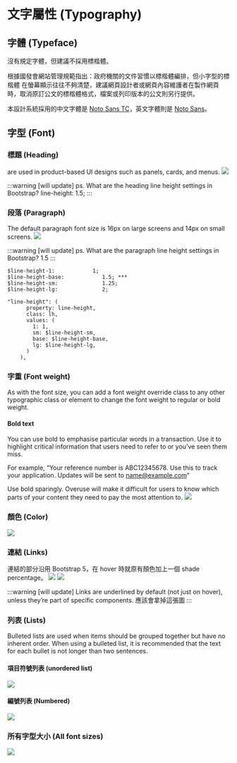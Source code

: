 # 文字屬性 (Typography)


## 字體 (Typeface)

沒有規定字體，但建議不採用標楷體。

根據國發會網站管理規範指出：政府機關的文件習慣以標楷體編排，但小字型的標楷體 在螢幕顯示往往不夠清楚，建議網頁設計者或網頁內容維護者在製作網頁時，取消原訂公文的標楷體格式，檔案或列印版本的公文則另行提供。

本設計系統採用的中文字體是 [Noto Sans TC](https://fonts.google.com/noto/specimen/Noto+Sans+TC?query=Noto+Sans)，英文字體則是 [Noto Sans](https://fonts.google.com/noto/specimen/Noto+Sans?query=Noto+Sans)。



## 字型 (Font)


### 標題 (Heading)
are used in product-based UI designs such as panels, cards, and menus.
![](https://i.imgur.com/sakrJ0R.png)


:::warning
[will update]
ps. What are the heading line height settings in Bootstrap?
line-height: 1.5;
:::

### 段落 (Paragraph)
The default paragraph font size is 16px on large screens and 14px on small screens.
![](https://i.imgur.com/WjYWk1X.png)


:::warning
[will update]
ps. What are the paragraph line height settings in Bootstrap? 1.5
:::
```
$line-height-1:            1;
$line-height-base:            1.5; ***
$line-height-sm:              1.25;
$line-height-lg:              2;

"line-height": (
      property: line-height,
      class: lh,
      values: (
        1: 1,
        sm: $line-height-sm,
        base: $line-height-base,
        lg: $line-height-lg,
      )
    ),
```


### 字重 (Font weight)
As with the font size, you can add a font weight override class to any other typographic class or element to change the font weight to regular or bold weight.

#### Bold text

You can use bold to emphasise particular words in a transaction. Use it to highlight critical information that users need to refer to or you’ve seen them miss.

For example, “Your reference number is ABC12345678. Use this to track your application. Updates will be sent to name@example.com“

Use bold sparingly. Overuse will make it difficult for users to know which parts of your content they need to pay the most attention to.
![](https://i.imgur.com/8HMPKoe.png)



### 顏色 (Color)
![](https://i.imgur.com/9CERV1v.png)

### 連結 (Links)
連結的部分沿用 Bootstrap 5，在 hover 時就原有顏色加上一個 shade percentage。
![](https://i.imgur.com/UFUHY3b.png)
![](https://i.imgur.com/MUhoduJ.png)

:::warning
[will update]
Links are underlined by default (not just on hover), unless they’re part of specific components.
應該會拿掉這張圖
:::

### 列表 (Lists)
Bulleted lists are used when items should be grouped together but have no inherent order. When using a bulleted list, it is recommended that the text for each bullet is not longer than two sentences.

#### 項目符號列表 (unordered list)
![](https://i.imgur.com/yEzTwvl.png)

#### 編號列表 (Numbered)
![](https://i.imgur.com/mqr2hPb.png)

### 所有字型大小 (All font sizes)
![](https://i.imgur.com/0j3Twki.png)






